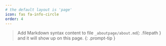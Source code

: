 ```yaml
---
# the default layout is 'page'
icon: fas fa-info-circle
order: 4
---
```

> Add Markdown syntax content to file `_aboutpage/about.md`{: .filepath } and it will show up on this page.
{: .prompt-tip }
